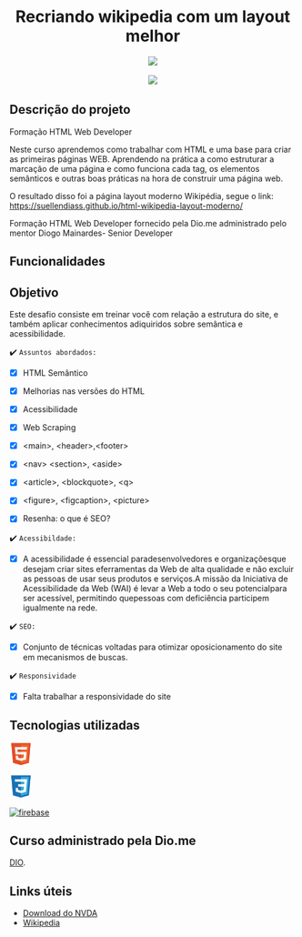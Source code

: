 
<h1 align="center">  Recriando wikipedia com um layout melhor  </h1>

<p align="center">
    <img width="600" src="https://user-images.githubusercontent.com/102911341/217342310-2e414981-e239-4805-a223-3fb4c096b633.png">


<p align="center">
    <img src="http://img.shields.io/static/v1?label=STATUS&message=EM%20DESENVOLVIMENTO&color=GREEN&style=for-the-badge"/>
    </p>

## Descrição do projeto 

<p align="justify">
 
 Formação HTML Web Developer

Neste curso aprendemos como trabalhar com HTML e uma base para criar as primeiras páginas WEB. Aprendendo na prática a como estruturar a marcação de uma página e como funciona cada tag, os elementos semânticos e outras boas práticas na hora de construir uma página web.

O resultado disso foi a página layout moderno Wikipédia, segue o link: https://suellendiass.github.io/html-wikipedia-layout-moderno/

Formação HTML Web Developer fornecido pela Dio.me  administrado pelo mentor Diogo Mainardes- Senior Developer

</p>

## Funcionalidades


## Objetivo
Este desafio consiste em treinar você com relação a estrutura do site, e também aplicar conhecimentos adiquiridos sobre semântica e acessibilidade.


:heavy_check_mark: `Assuntos abordados:` 
- [x] HTML Semântico
- [x] Melhorias nas versões do HTML
- [x] Acessibilidade
- [x] Web Scraping
- [x] &lt;main&gt;, &lt;header&gt;,&lt;footer&gt;
- [x] &lt;nav&gt; &lt;section&gt;, &lt;aside&gt;
- [x] &lt;article&gt;, &lt;blockquote&gt;, &lt;q&gt;
- [x] &lt;figure&gt;, &lt;figcaption&gt;, &lt;picture&gt;
- [x] Resenha: o que é SEO?


:heavy_check_mark: `Acessibildade:` 

- [x] A acessibilidade é essencial paradesenvolvedores e organizaçõesque desejam criar sites eferramentas da Web de alta qualidade e não excluir as pessoas de usar seus produtos e serviços.A missão da Iniciativa de Acessibilidade da Web (WAI) é levar a Web a todo o seu potencialpara ser acessível, permitindo quepessoas com deficiência participem igualmente na rede.

:heavy_check_mark: `SEO:` 

- [x] Conjunto de técnicas voltadas para otimizar oposicionamento do site em mecanismos de buscas.

:heavy_check_mark: `Responsividade` 

- [x] Falta trabalhar a responsividade do site


###

## Tecnologias utilizadas

<a href="#" target="_blank"> <img src="https://raw.githubusercontent.com/devicons/devicon/master/icons/html5/html5-original.svg" alt="html" width="40" height="40"/> </a> 

<a href="#" target="_blank"> <img src="https://raw.githubusercontent.com/devicons/devicon/master/icons/css3/css3-original.svg" alt="css" width="40" height="40"/> </a> 

<a href="#" target="_blank"> <img src="https://camo.githubusercontent.com/ee5225ba7c4338f1a1c10121ec32c396e1a4a2f5b0b58b6afd6d5c56ff5d6196/68747470733a2f2f63646e2e6a7364656c6976722e6e65742f67682f64657669636f6e732f64657669636f6e2f69636f6e732f7673636f64652f7673636f64652d6f726967696e616c2d776f72646d61726b2e737667" alt="firebase" width="40" height="40"/> </a>
###


## Curso administrado pela Dio.me

 [DIO](https://www.dio.me/).


## Links úteis
- [Download do NVDA](https://www.nvaccess.org/download/)
- [Wikipedia](https://pt.wikipedia.org/)




